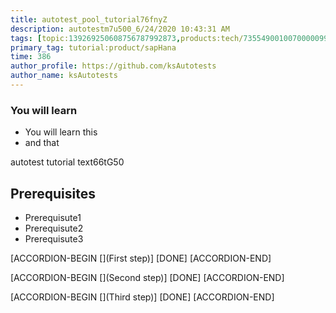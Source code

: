 ```yaml
---
title: autotest_pool_tutorial76fnyZ
description: autotestm7u500_6/24/2020 10:43:31 AM
tags: [topic:139269250608756787992873,products:tech/73554900100700000996,tutorial:experience/advanced]
primary_tag: tutorial:product/sapHana
time: 386
author_profile: https://github.com/ksAutotests
author_name: ksAutotests
---
```

### You will learn
- You will learn this
- and that

autotest tutorial text66tG50

## Prerequisites
- Prerequisute1
- Prerequisute2
- Prerequisute3

[ACCORDION-BEGIN [](First step)]
[DONE]
[ACCORDION-END]

[ACCORDION-BEGIN [](Second step)]
[DONE]
[ACCORDION-END]

[ACCORDION-BEGIN [](Third step)]
[DONE]
[ACCORDION-END]

